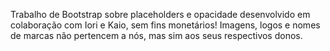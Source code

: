 Trabalho de Bootstrap sobre placeholders e opacidade desenvolvido em colaboração com Iori e Kaio, sem fins monetários! Imagens, logos e nomes de marcas não pertencem a nós, mas sim aos seus respectivos donos.

